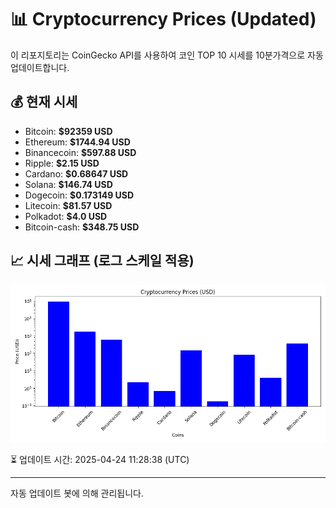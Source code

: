 
# 📊 Cryptocurrency Prices (Updated)

이 리포지토리는 CoinGecko API를 사용하여 코인 TOP 10 시세를 10분가격으로 자동 업데이트합니다.

## 💰 현재 시세
- Bitcoin: **$92359 USD**
- Ethereum: **$1744.94 USD**
- Binancecoin: **$597.88 USD**
- Ripple: **$2.15 USD**
- Cardano: **$0.68647 USD**
- Solana: **$146.74 USD**
- Dogecoin: **$0.173149 USD**
- Litecoin: **$81.57 USD**
- Polkadot: **$4.0 USD**
- Bitcoin-cash: **$348.75 USD**

## 📈 시세 그래프 (로그 스케일 적용)
![Crypto Prices](crypto_prices.png)

⏳ 업데이트 시간: 2025-04-24 11:28:38 (UTC)

---
자동 업데이트 봇에 의해 관리됩니다.
